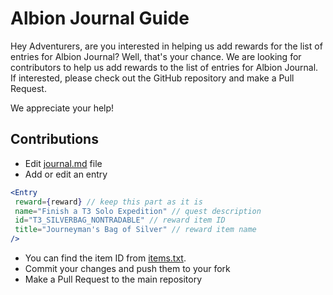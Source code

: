 # Albion Journal Guide

Hey Adventurers, are you interested in helping us add rewards for the list of entries for Albion Journal? Well, that's your chance. We are looking for contributors to help us add rewards to the list of entries for Albion Journal. If interested, please check out the GitHub repository and make a Pull Request.

We appreciate your help!

## Contributions

* Edit [journal.md](/journal.md) file
* Add or edit an entry
```jsx
<Entry
 reward={reward} // keep this part as it is
 name="Finish a T3 Solo Expedition" // quest description
 id="T3_SILVERBAG_NONTRADABLE" // reward item ID
 title="Journeyman's Bag of Silver" // reward item name
/>
```
  * You can find the item ID from [items.txt](https://github.com/ao-data/ao-bin-dumps/blob/master/formatted/items.txt).
* Commit your changes and push them to your fork
* Make a Pull Request to the main repository
